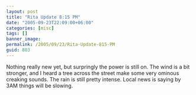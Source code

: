 ```yaml
---
layout: post
title: "Rita Update 8:15 PM"
date: "2005-09-23T22:09:00+06:00"
categories: [misc]
tags: []
banner_image: 
permalink: /2005/09/23/Rita-Update-815-PM
guid: 803
---
```


Nothing really new yet, but surpringly the power is still on. The wind is a bit stronger, and I heard a tree across the street make some very ominous creaking sounds. The rain is still pretty intense. Local news is saying by 3AM things will be slowing.